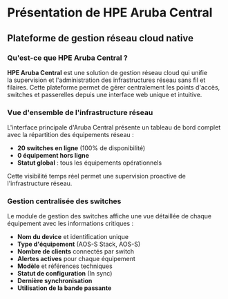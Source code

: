 # Présentation de HPE Aruba Central

## Plateforme de gestion réseau cloud native

### Qu'est-ce que HPE Aruba Central ?

**HPE Aruba Central** est une solution de gestion réseau cloud qui unifie  
la supervision et l'administration des infrastructures réseau sans fil et  
filaires. Cette plateforme permet de gérer centralement les points d'accès,  
switches et passerelles depuis une interface web unique et intuitive.

### Vue d'ensemble de l'infrastructure réseau

L'interface principale d'Aruba Central présente un tableau de bord complet  
avec la répartition des équipements réseau :
- **20 switches en ligne** (100% de disponibilité)
- **0 équipement hors ligne**
- **Statut global** : tous les équipements opérationnels

Cette visibilité temps réel permet une supervision proactive de  
l'infrastructure réseau.

### Gestion centralisée des switches

Le module de gestion des switches affiche une vue détaillée de chaque  
équipement avec les informations critiques :

- **Nom du device** et identification unique
- **Type d'équipement** (AOS-S Stack, AOS-S)
- **Nombre de clients** connectés par switch
- **Alertes actives** pour chaque équipement
- **Modèle** et références techniques
- **Statut de configuration** (In sync)
- **Dernière synchronisation**
- **Utilisation de la bande passante**

